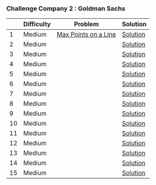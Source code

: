 ### Challenge Company 2 : Goldman Sachs 

|  | Difficulty | Problem | Solution |
| --- | --- | --- | --- |
| 1 | Medium | [Max Points on a Line](https://leetcode.com/problems/max-points-on-a-line/) | [Solution](https://github.com/uzma024/6companies30days/blob/main//Max_Points_on_a_Line.cpp/)
| 2 | Medium | []() | [Solution](https://github.com/uzma024/6companies30days/blob/main/)
| 3 | Medium | []() | [Solution](https://github.com/uzma024/6companies30days/blob/main/)
| 4 | Medium | []() | [Solution](https://github.com/uzma024/6companies30days/blob/main/)
| 5 | Medium | []() | [Solution](https://github.com/uzma024/6companies30days/blob/main/)
| 6 | Medium | []() | [Solution](https://github.com/uzma024/6companies30days/blob/main/)
| 7 | Medium | []() | [Solution](https://github.com/uzma024/6companies30days/blob/main/)
| 8 | Medium | []() | [Solution](https://github.com/uzma024/6companies30days/blob/main/)
| 9 | Medium | []() | [Solution](https://github.com/uzma024/6companies30days/blob/main/)
| 10 | Medium | []() | [Solution](https://github.com/uzma024/6companies30days/blob/main/)
| 11 | Medium | []() | [Solution](https://github.com/uzma024/6companies30days/blob/main/)
| 12 | Medium | []() | [Solution](https://github.com/uzma024/6companies30days/blob/main/)
| 13 | Medium | []() | [Solution](https://github.com/uzma024/6companies30days/blob/main/)
| 14 | Medium | []() | [Solution](https://github.com/uzma024/6companies30days/blob/main/)
| 15 | Medium | []() | [Solution](https://github.com/uzma024/6companies30days/blob/main/)
